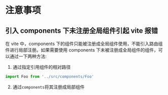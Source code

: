 # 注意事项

## 引入 components 下未注册全局组件引起 vite 报错

在 vite 中，components 下的组件只能被注册成全局组件使用，不能引入路由组件进行局部注册。如果需要使用 components 下未被注册成全局组件的组件，可以通过一下两种方法:

1. 通过指定引用组件的相对路径

```js
import Foo from '../src/components/Foo'
```

2. 通过`components`将其注册成局部组件
